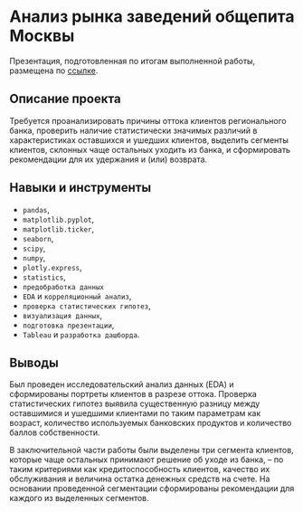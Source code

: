 # Анализ рынка заведений общепита Москвы

Презентация, подготовленная по итогам выполненной работы, размещена по [ссылке](https://drive.google.com/file/d/1pS_4tx2xG5mUVr1UIT-YP4n_Gv7C4L0E/view?usp=drive_link).

## Описание проекта

Требуется проанализировать причины оттока клиентов регионального банка, проверить наличие статистически значимых различий в характеристиках оставшихся и ушедших клиентов, выделить сегменты клиентов, склонных чаще остальных уходить из банка, и сформировать рекомендации для их удержания и (или) возврата.

## Навыки и инструменты

- `pandas`, 
- `matplotlib.pyplot`, 
- `matplotlib.ticker`,
- `seaborn`, 
- `scipy`, 
- `numpy`, 
- `plotly.express`, 
- `statistics`, 
- `предобработка данных`
- `EDA` и `корреляционный анализ`, 
- `проверка статистических гипотез`, 
- `визуализация данных`,
- `подготовка презентации`,
- `Tableau` и `разработка дашборда`.

## Выводы

Был проведен исследовательский анализ данных (EDA) и сформированы портреты клиентов в разрезе оттока. Проверка статистических гипотез выявила существенную разницу между оставшимися и ушедшими клиентами по таким параметрам как возраст, количество используемых банковских продуктов и количество баллов собственности.

В заключительной части работы были выделены три сегмента клиентов, которые чаще остальных принимают решение об уходе из банка, – по таким критериями как кредитоспособность клиентов, качество их обслуживания и величина остатка денежных средств на счете. На основании проведенной сегментации сформированы рекомендации для каждого из выделенных сегментов. 

